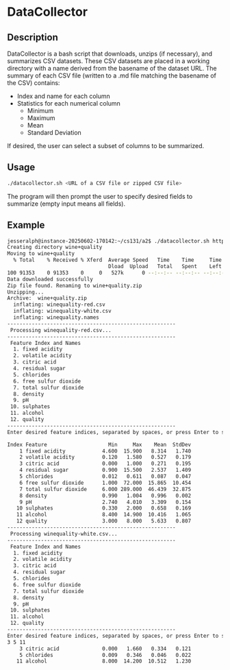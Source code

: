 # DataCollector


## Description
DataCollector is a bash script that downloads, unzips (if necessary), and summarizes CSV datasets. 
These CSV datasets are placed in a working directory with a name derived from the basename of the dataset URL.
The summary of each CSV file (written to a .md file matching the basename of the CSV) contains:

* Index and name for each column
* Statistics for each numerical column
    * Minimum
    * Maximum
    * Mean
    * Standard Deviation

If desired, the user can select a subset of columns to be summarized.


## Usage

```bash
./datacollector.sh <URL of a CSV file or zipped CSV file>
```
The program will then prompt the user to specify desired fields to summarize (empty input means all fields).


## Example
```bash
jesseralph@instance-20250602-170142:~/cs131/a2$ ./datacollector.sh https://archive.ics.uci.edu/static/public/186/wine+quality.zip
Creating directory wine+quality
Moving to wine+quality
  % Total    % Received % Xferd  Average Speed   Time    Time     Time  Current
                                 Dload  Upload   Total   Spent    Left  Speed
100 91353    0 91353    0     0   527k      0 --:--:-- --:--:-- --:--:--  531k
Data downloaded successfully
Zip file found. Renaming to wine+quality.zip
Unzipping...
Archive:  wine+quality.zip
  inflating: winequality-red.csv     
  inflating: winequality-white.csv   
  inflating: winequality.names       
-------------------------------------------------------
 Processing winequality-red.csv...
-------------------------------------------------------
 Feature Index and Names
  1. fixed acidity
  2. volatile acidity
  3. citric acid
  4. residual sugar
  5. chlorides
  6. free sulfur dioxide
  7. total sulfur dioxide
  8. density
  9. pH
 10. sulphates
 11. alcohol
 12. quality
-------------------------------------------------------
Enter desired feature indices, separated by spaces, or press Enter to skip.

Index Feature                    Min     Max    Mean  StdDev
    1 fixed acidity            4.600  15.900   8.314   1.740
    2 volatile acidity         0.120   1.580   0.527   0.179
    3 citric acid              0.000   1.000   0.271   0.195
    4 residual sugar           0.900  15.500   2.537   1.409
    5 chlorides                0.012   0.611   0.087   0.047
    6 free sulfur dioxide      1.000  72.000  15.865  10.454
    7 total sulfur dioxide     6.000 289.000  46.439  32.875
    8 density                  0.990   1.004   0.996   0.002
    9 pH                       2.740   4.010   3.309   0.154
   10 sulphates                0.330   2.000   0.658   0.169
   11 alcohol                  8.400  14.900  10.416   1.065
   12 quality                  3.000   8.000   5.633   0.807
-------------------------------------------------------
 Processing winequality-white.csv...
-------------------------------------------------------
 Feature Index and Names
  1. fixed acidity
  2. volatile acidity
  3. citric acid
  4. residual sugar
  5. chlorides
  6. free sulfur dioxide
  7. total sulfur dioxide
  8. density
  9. pH
 10. sulphates
 11. alcohol
 12. quality
-------------------------------------------------------
Enter desired feature indices, separated by spaces, or press Enter to skip.
3 5 11
    3 citric acid              0.000   1.660   0.334   0.121
    5 chlorides                0.009   0.346   0.046   0.022
   11 alcohol                  8.000  14.200  10.512   1.230

```
